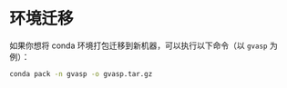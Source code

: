 # 环境迁移

如果你想将 conda 环境打包迁移到新机器，可以执行以下命令（以 `gvasp` 为例）：

```bash
conda pack -n gvasp -o gvasp.tar.gz
```
